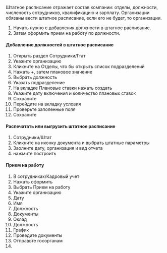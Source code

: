 Штатное расписание отражает состав компании: отделы, должности, численость сотрудников, квалификацию и зарплату. 
Организации обязаны вести штатное расписание, если его не будет, то организации. 

1. Начать нужно с добавления должности в штатное расписание. 
2. Затем оформить прием на работу по должности.


#### Добавление должностей в штатное расписание 
1. Открыть раздел Сотрудники/Гтат
2. Укажите организацию
3. Кликните на Отделы, что бы открыть список подразделений
4. Нажать +, затем плановое значение
5. Выбрать должность 
6. Указать подразделение
7. На вкладке Плановые ставки нажать создать
8. Укажите дату включения и количество плановых ставок
9. Сохраните
10. Перейдите на вкладку условия
11. Проверьте заполенные поля
12. Сохраните


#### Распечатать или выгрузить штатное расписание

1. Сотрудники/Штат
2. Кликните на иконку документа и выбрать штатные параметры
3. Заолните дату, организация и вид отчета
4. нажмите построить


#### Прием на работу
1. В сотрудниках/Кадровый учет
2. Нажать оформить
3. Выбрать Прием на работу
4. Укажите организацию
5. Дату
6. Имя
7. Должность
8. Документы
9. Оклад
10. Должность
11. График
12. Проведите документы
13. Отправьте госорганам
14. 